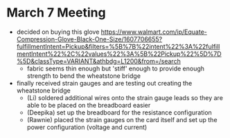 # March 7 Meeting

- decided on buying this glove https://www.walmart.com/ip/Equate-Compression-Glove-Black-One-Size/1607706655?fulfillmentIntent=Pickup&filters=%5B%7B%22intent%22%3A%22fulfillmentIntent%22%2C%22values%22%3A%5B%22Pickup%22%5D%7D%5D&classType=VARIANT&athbdg=L1200&from=/search
    - fabric seems thin enough but 'stiff' enough to provide enough strength to bend the wheatstone bridge
- finally received strain gauges and are testing out creating the wheatstone bridge
    - (Li) soldered additional wires onto the strain gauge leads so they are able to be placed on the breadboard easier
    - (Deepika) set up the breadboard for the resistance configuration
    - (Rawnie) placed the strain gauges on the card itself and set up the power configuration (voltage and current)